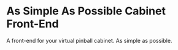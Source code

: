 # As Simple As Possible Cabinet Front-End

A front-end for your virtual pinball cabinet. As simple as possible.
